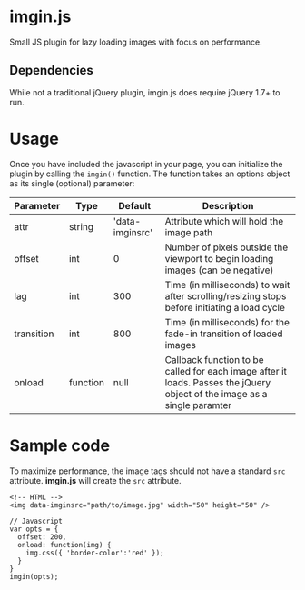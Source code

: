 imgin.js
========

Small JS plugin for lazy loading images with focus on performance.


Dependencies
------------
While not a traditional jQuery plugin, imgin.js does require jQuery 1.7+ to run.



Usage
=====

Once you have included the javascript in your page, you can initialize the plugin by calling the `imgin()` function.  The function takes an options object as its single (optional) parameter:

<table summary="Object properties for the imgin.js constructor function parameter">
	<thead>
		<tr>
			<th scope="col">Parameter</th>
			<th scope="col">Type</th>
			<th scope="col">Default</th>
			<th scope="col">Description</th>
		</tr>
	</thead>
	<tbody>
    <tr>
			<td>attr</td>
			<td>string</td>
			<td>'data-imginsrc'</td>
			<td>Attribute which will hold the image path</td>
		</tr>		
		<tr>
			<td>offset</td>
			<td>int</td>
			<td>0</td>
			<td>Number of pixels outside the viewport to begin loading images (can be negative)</td>
		</tr>		
		<tr>
			<td>lag</td>
			<td>int</td>
			<td>300</td>
			<td>Time (in milliseconds) to wait after scrolling/resizing stops before initiating a load cycle</td>
		</tr>		
		<tr>
			<td>transition</td>
			<td>int</td>
			<td>800</td>
			<td>Time (in milliseconds) for the fade-in transition of loaded images</td>
		</tr>		
		<tr>
			<td>onload</td>
			<td>function</td>
			<td>null</td>
			<td>Callback function to be called for each image after it loads.  Passes the jQuery object of the image as a single paramter</td>
		</tr>		
	</tbody>
</table>




Sample code
===========

To maximize performance, the image tags should not have a standard `src` attribute.  **imgin.js** will create the `src` attribute.
	
	<!-- HTML -->
	<img data-imginsrc="path/to/image.jpg" width="50" height="50" />
	
	// Javascript
	var opts = {
	  offset: 200,
	  onload: function(img) {
	    img.css({ 'border-color':'red' });
	  }
	}
	imgin(opts);
	
